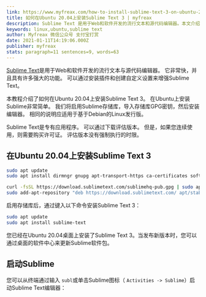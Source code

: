 ```yaml
---
link: https://www.myfreax.com/how-to-install-sublime-text-3-on-ubuntu-20-04/
title: 如何在Ubuntu 20.04上安装Sublime Text 3 | myfreax
description: Sublime Text 是用于Web和软件开发的流行文本和源代码编辑器。本文介绍了如何在Ubuntu 20.04上安装Sublime Text 3
keywords: linux,ubuntu,sublime text
author: Myfreax 微信公众号 支付宝打赏
date: 2021-01-11T14:19:06.000Z
publisher: myfreax
stats: paragraph=11 sentences=9, words=63
---
```

[Sublime Text](https://www.sublimetext.com/)是用于Web和软件开发的流行文本与源代码编辑器。 它非常快，并且具有许多强大的功能。 可以通过安装插件和创建自定义设置来增强Sublime Text。

本教程介绍了如何在Ubuntu 20.04上安装Sublime Text 3。 在Ubuntu上安装Sublime非常简单。 我们将启用Sublime存储库，导入存储库GPG密钥，然后安装编辑器。 相同的说明应适用于基于Debian的Linux发行版。

Sublime Text是专有应用程序。 可以通过下载评估版本。 但是，如果您连续使用，则需要购买许可证。 评估版本没有强制执行的时限。

## 在Ubuntu 20.04上安装Sublime Text 3

```bash
sudo apt update
sudo apt install dirmngr gnupg apt-transport-https ca-certificates software-properties-common
```

```bash
curl -fsSL https://download.sublimetext.com/sublimehq-pub.gpg | sudo apt-key add -
sudo add-apt-repository "deb https://download.sublimetext.com/ apt/stable/"
```

启用存储库后，通过键入以下命令安装Sublime Text 3：

```bash
sudo apt update
sudo apt install sublime-text
```

您已经在Ubuntu 20.04桌面上安装了Sublime Text 3。当发布新版本时，您可以通过桌面的软件中心来更新Sublime软件包。

## 启动Sublime

您可以从终端通过输入 `subl`或单击Sublime图标（ `Activities -> Sublime`）启动Sublime Text编辑器：
